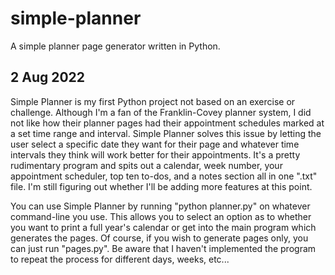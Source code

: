 # simple-planner
A simple planner page generator written in Python.

2 Aug 2022
-----------

Simple Planner is my first Python project not based on an exercise or challenge. Although I'm a fan of the Franklin-Covey planner system, I did not like how their planner pages had their appointment schedules marked at a set time range and interval. Simple Planner solves this issue by letting the user select a specific date they want for their page and whatever time intervals they think will work better for their appointments. It's a pretty rudimentary program and spits out a calendar, week number, your appointment scheduler, top ten to-dos, and a notes section all in one ".txt" file.  I'm still figuring out whether I'll be adding more features at this point.

You can use Simple Planner by running "python planner.py" on whatever command-line you use. This allows you to select an option as to whether you want to print a full year's calendar or get into the main program which generates the pages. Of course, if you wish to generate pages only, you can just run "pages.py". Be aware that I haven't implemented the program to repeat the process for different days, weeks, etc...

